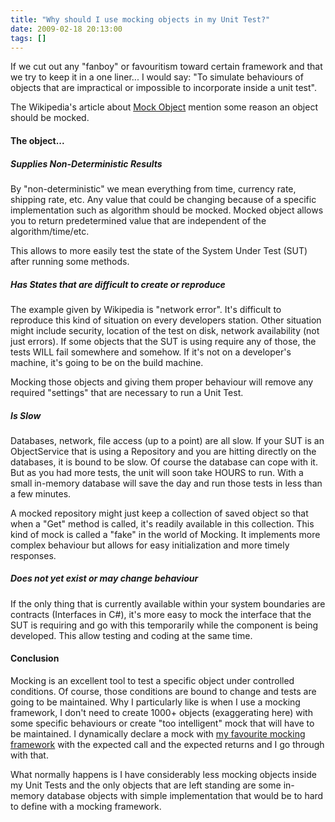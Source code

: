 ```yaml
---
title: "Why should I use mocking objects in my Unit Test?"
date: 2009-02-18 20:13:00
tags: []
---
```


If we cut out any "fanboy" or favouritism toward certain framework and that we try to keep it in a one liner... I would say: "To simulate behaviours of objects that are impractical or impossible to incorporate inside a unit test".

The Wikipedia's article about [Mock Object](http://en.wikipedia.org/wiki/Mock_Object) mention some reason an object should be mocked.

#### The object...

##### Supplies Non-Deterministic Results

By "non-deterministic" we mean everything from time, currency rate, shipping rate, etc. Any value that could be changing because of a specific implementation such as algorithm should be mocked. Mocked object allows you to return predetermined value that are independent of the algorithm/time/etc.

This allows to more easily test the state of the System Under Test (SUT) after running some methods.

##### Has States that are difficult to create or reproduce

The example given by Wikipedia is "network error". It's difficult to reproduce this kind of situation on every developers station. Other situation might include security, location of the test on disk, network availability (not just errors). If some objects that the SUT is using require any of those, the tests WILL fail somewhere and somehow. If it's not on a developer's machine, it's going to be on the build machine.

Mocking those objects and giving them proper behaviour will remove any required "settings" that are necessary to run a Unit Test.

##### Is Slow

Databases, network, file access (up to a point) are all slow. If your SUT is an ObjectService that is using a Repository and you are hitting directly on the databases, it is bound to be slow. Of course the database can cope with it. But as you had more tests, the unit will soon take HOURS to run. With a small in-memory database will save the day and run those tests in less than a few minutes.

A mocked repository might just keep a collection of saved object so that when a "Get" method is called, it's readily available in this collection. This kind of mock is called a "fake" in the world of Mocking. It implements more complex behaviour but allows for easy initialization and more timely responses.

##### Does not yet exist or may change behaviour

If the only thing that is currently available within your system boundaries are contracts (Interfaces in C#), it's more easy to mock the interface that the SUT is requiring and go with this temporarily while the component is being developed. This allow testing and coding at the same time.

#### Conclusion

Mocking is an excellent tool to test a specific object under controlled conditions. Of course, those conditions are bound to change and tests are going to be maintained. Why I particularly like is when I use a mocking framework, I don't need to create 1000+ objects (exaggerating here) with some specific behaviours or create "too intelligent" mock that will have to be maintained. I dynamically declare a mock with [my favourite mocking framework](http://code.google.com/p/moq/ "Moq") with the expected call and the expected returns and I go through with that.

What normally happens is I have considerably less mocking objects inside my Unit Tests and the only objects that are left standing are some in-memory database objects with simple implementation that would be to hard to define with a mocking framework.

